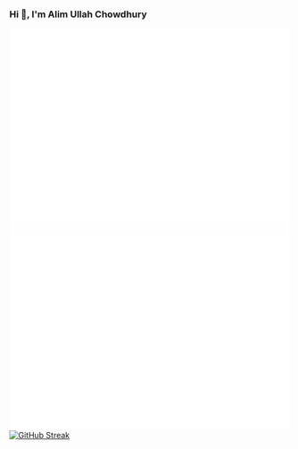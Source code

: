 ### Hi 👋, I'm Alim Ullah Chowdhury

<!--
**AlimChowdhury/AlimChowdhury** is a ✨ _special_ ✨ repository because its `README.md` (this file) appears on your GitHub profile.

Here are some ideas to get you started:

- 🔭 I’m currently working on ...
- 🌱 I’m currently learning ...
- 👯 I’m looking to collaborate on ...
- 🤔 I’m looking for help with ...
- 💬 Ask me about ...
- 📫 How to reach me: ...
- 😄 Pronouns: ...
- ⚡ Fun fact: ...
-->
![](https://raw.githubusercontent.com/AlimChowdhury/cf-stats/main/output/light_card.svg#gh-dark-mode-only)
![](https://raw.githubusercontent.com/AlimChowdhury/cf-stats/main/output/light_card.svg)
[![GitHub Streak](http://github-readme-streak-stats.herokuapp.com?user=AlimChowdhury)](https://git.io/streak-stats)
